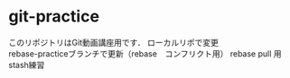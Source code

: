 # git-practice
このリポジトリはGit動画講座用です．
ローカルリポで変更  
rebase-practiceブランチで更新（rebase　コンフリクト用）
rebase pull 用
stash練習
